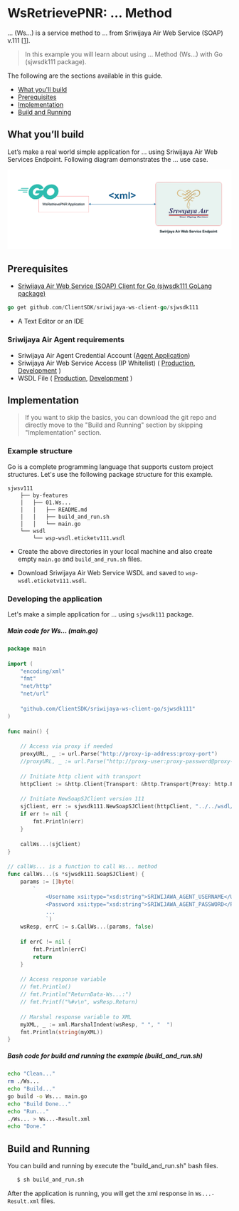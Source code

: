 # WsRetrievePNR: ... Method

... (Ws...) is a service method to ... from Sriwijaya Air Web Service (SOAP) v.111 [[1](https://wsp.sriwijayaair.co.id:11443/wsdl.eticketv111/index.php)].

> In this example you will learn about using  ... Method (Ws...) with Go (sjwsdk111 package). 

The following are the sections available in this guide.

- [What you'll build](#what-youll-build)
- [Prerequisites](#prerequisites)
- [Implementation](#implementation)
- [Build and Running](#build-and-running)

## What you’ll build
Let’s make a real world simple application for ... using Sriwijaya Air Web Services Endpoint. Following diagram demonstrates the ... use case.

![... Diagram](images/04.WsRetrievePNR.png "... Diagram")


## Prerequisites

- [Sriwijaya Air Web Service (SOAP) Client for Go (sjwsdk111 GoLang package) ](https://github.com/ClientSDK/sriwijaya-ws-client-go/sjwsdk111)

```Go
go get github.com/ClientSDK/sriwijaya-ws-client-go/sjwsdk111
```

- A Text Editor or an IDE

### Sriwijaya Air Agent requirements
- Sriwijaya Air Agent Credential Account ([Agent Application](https://agent.sriwijayaair.co.id/SJ-Eticket/login.php?action=in))
- Sriwijaya Air Web Service Access (IP Whitelist) ( [Production](https://wsp.sriwijayaair.co.id:11443/wsdl.eticketv111/index.php), [Development](https://wsx.sriwijayaair.co.id:11443/wsdl.eticketv111/index.php) )
- WSDL File ( [Production](https://wsp.sriwijayaair.co.id:11443/wsdl.eticketv111/index.php?wsdl), [Development](https://wsx.sriwijayaair.co.id:11443/wsdl.eticketv111/index.php?wsdl) )

## Implementation

> If you want to skip the basics, you can download the git repo and directly move to the "Build and Running" section by skipping  "Implementation" section.

### Example structure

Go is a complete programming language that supports custom project structures. Let's use the following package structure for this example.

```
sjwsv111
    ├── by-features
    │   ├── 01.Ws...
    │   │   ├── README.md
    │   │   ├── build_and_run.sh
    │   │   └── main.go
    └── wsdl
        └── wsp-wsdl.eticketv111.wsdl
```

- Create the above directories in your local machine and also create empty `main.go` and `build_and_run.sh` files.

- Download Sriwijaya Air Web Service WSDL and saved to `wsp-wsdl.eticketv111.wsdl`.


### Developing the application

Let's make a simple application for ... using `sjwsdk111` package. 

##### Main code for Ws... (main.go)
```go
package main

import (
	"encoding/xml"
	"fmt"
	"net/http"
	"net/url"

	"github.com/ClientSDK/sriwijaya-ws-client-go/sjwsdk111"
)

func main() {

	// Access via proxy if needed
	proxyURL, _ := url.Parse("http://proxy-ip-address:proxy-port")
	//proxyURL, _ := url.Parse("http://proxy-user:proxy-password@proxy-ip-address:proxy-port")

	// Initiate http client with transport
	httpClient := &http.Client{Transport: &http.Transport{Proxy: http.ProxyURL(proxyURL)}}
    
	// Initiate NewSoapSJClient version 111
	sjClient, err := sjwsdk111.NewSoapSJClient(httpClient, "../../wsdl/wsp-wsdl.eticketv111.wsdl", "file")
	if err != nil {
		fmt.Println(err)
	}

	callWs...(sjClient)
}

// callWs... is a function to call Ws... method
func callWs...(s *sjwsdk111.SoapSJClient) {
	params := []byte(
		`
			<Username xsi:type="xsd:string">SRIWIJAWA_AGENT_USERNAME</Username>
			<Password xsi:type="xsd:string">SRIWIJAWA_AGENT_PASSWORD</Password>
			...
			`)
	wsResp, errC := s.CallWs...(params, false)

	if errC != nil {
		fmt.Println(errC)
		return
	}

	// Access response variable
	// fmt.Println()
	// fmt.Println("ReturnData-Ws...:")
	// fmt.Printf("%#v\n", wsResp.Return)
    
	// Marshal response variable to XML
	myXML, _ := xml.MarshalIndent(wsResp, " ", "  ")
	fmt.Println(string(myXML))
}

```

##### Bash code for build and running the example (build_and_run.sh)
```bash
echo "Clean..."
rm ./Ws...
echo "Build..."
go build -o Ws... main.go 
echo "Build Done..."
echo "Run..."
./Ws... > Ws...-Result.xml
echo "Done."

```


## Build and Running

You can build and running by execute the "build_and_run.sh" bash files. 

```bash
   $ sh build_and_run.sh 
```

After the application is running, you will get the xml response in `Ws...-Result.xml` files.